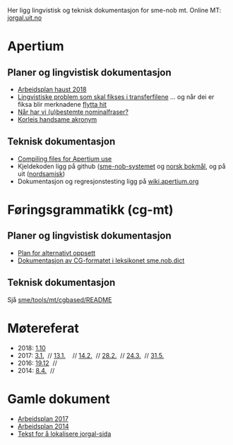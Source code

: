



Her ligg lingvistisk og teknisk dokumentasjon for sme-nob mt. Online MT: [jorgal.uit.no](http://jorgal.uit.no)






# Apertium


## Planer og lingvistisk dokumentasjon
* [Arbeidsplan haust 2018](Arbeidsplan2018.html)
* [Lingvistiske problem som skal fikses i transferfilene](TransferProblems.html) 
  ... og når dei er fiksa blir merknadene [flytta hit](SolvedTransferProblems.html) 
* [Når har vi (u)bestemte nominalfraser?](Bestemtheit.html)
* [Korleis handsame akronym](Akronym.html)


## Teknisk dokumentasjon


* [Compiling files for Apertium use](../DailyCompilingOfApertiumFiles.html)
* Kjeldekoden ligg på github ([sme-nob-systemet](https://github.com/apertium/apertium-sme-nob) og [norsk bokmål](https://github.com/apertium/apertium-nob), og på uit ([nordsamisk](https://giellalt.uit.no/lang/sme/j-sme.html))
* Dokumentasjon og regresjonstesting ligg på [wiki.apertium.org](http://wiki.apertium.org/wiki/Northern_Sámi_and_Norwegian_Bokmålhttp://wiki.apertium.org/wiki/Northern_Sámi_and_Norwegian_Bokmål)


# Føringsgrammatikk (cg-mt)


## Planer og lingvistisk dokumentasjon
* [Plan for alternativt oppsett](PlanCG.html)
* [Dokumentasjon av CG-formatet i leksikonet sme.nob.dict](cg/Leksikonet.html)


## Teknisk dokumentasjon


Sjå [sme/tools/mt/cgbased/README](http://gtsvn.uit.no/langtech/trunk/langs/sme/tools/mt/cgbased/README)


# Møtereferat


* 2018:
 [1.10](/site-giellalt.uit.no/mt/smenob/meetings/181001.html)
* 2017:
 [3.1.](/site-giellalt.uit.no/mt/smenob/meetings/170103.html)  //
 [13.1.](/site-giellalt.uit.no/mt/smenob/meetings/170113.html)    //
 [14.2.](/site-giellalt.uit.no/mt/smenob/meetings/170214.html)  //
 [28.2.](/site-giellalt.uit.no/mt/smenob/meetings/170228.html)   //
 [24.3.](/site-giellalt.uit.no/mt/smenob/meetings/170324.html)    //
 [31.5.](/site-giellalt.uit.no/mt/smenob/meetings/170531.html)  
* 2016:
 [19.12](/site-giellalt.uit.no/mt/smenob/meetings/161219.html)  //
* 2014:
 [8.4.](/site-giellalt.uit.no/mt/smenob/meetings/140408.html)  //




# Gamle dokument


* [Arbeidsplan 2017](Arbeidsplan.html)
* [Arbeidsplan 2014](WorkingPlan2014.html)
* [Tekst for å lokalisere jorgal-sida](Lokalisering.html)




